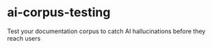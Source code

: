 # ai-corpus-testing
Test your documentation corpus to catch AI hallucinations before they reach users
